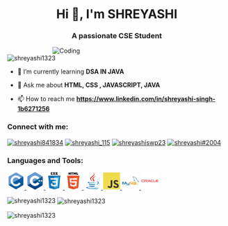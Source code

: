 
<h1 align="center">Hi 👋, I'm SHREYASHI</h1>
<h3 align="center">A passionate CSE Student</h3>

<img align="right" alt="Coding" width="400" src="https://i.pinimg.com/originals/20/36/4f/20364f89675f128c63fb4e86c85e372b.gif">

<p align="left"> <img src="https://komarev.com/ghpvc/?username=shreyashi1323&label=Profile%20views&color=0e75b6&style=flat" alt="shreyashi1323" /> </p>

- 🌱 I’m currently learning **DSA IN JAVA**

- 💬 Ask me about **HTML, CSS , JAVASCRIPT, JAVA**

- 📫 How to reach me **https://www.linkedin.com/in/shreyashi-singh-1b6271256**

<h3 align="left">Connect with me:</h3>
<p align="left">
<a href="https://twitter.com/shreyashi841834" target="blank"><img align="center" src="https://raw.githubusercontent.com/rahuldkjain/github-profile-readme-generator/master/src/images/icons/Social/twitter.svg" alt="shreyashi841834" height="30" width="40" /></a>
<a href="https://www.leetcode.com/shreyashi_115" target="blank"><img align="center" src="https://raw.githubusercontent.com/rahuldkjain/github-profile-readme-generator/master/src/images/icons/Social/leet-code.svg" alt="shreyashi_115" height="30" width="40" /></a>
<a href="https://auth.geeksforgeeks.org/user/shreyashiswp23" target="blank"><img align="center" src="https://raw.githubusercontent.com/rahuldkjain/github-profile-readme-generator/master/src/images/icons/Social/geeks-for-geeks.svg" alt="shreyashiswp23" height="30" width="40" /></a>
<a href="https://discord.gg/shreyashi#2004" target="blank"><img align="center" src="https://raw.githubusercontent.com/rahuldkjain/github-profile-readme-generator/master/src/images/icons/Social/discord.svg" alt="shreyashi#2004" height="30" width="40" /></a>
</p>

<h3 align="left">Languages and Tools:</h3>
<p align="left"> <a href="https://www.cprogramming.com/" target="_blank" rel="noreferrer"> <img src="https://raw.githubusercontent.com/devicons/devicon/master/icons/c/c-original.svg" alt="c" width="40" height="40"/> </a> <a href="https://www.w3schools.com/cpp/" target="_blank" rel="noreferrer"> <img src="https://raw.githubusercontent.com/devicons/devicon/master/icons/cplusplus/cplusplus-original.svg" alt="cplusplus" width="40" height="40"/> </a> <a href="https://www.w3schools.com/css/" target="_blank" rel="noreferrer"> <img src="https://raw.githubusercontent.com/devicons/devicon/master/icons/css3/css3-original-wordmark.svg" alt="css3" width="40" height="40"/> </a> <a href="https://www.w3.org/html/" target="_blank" rel="noreferrer"> <img src="https://raw.githubusercontent.com/devicons/devicon/master/icons/html5/html5-original-wordmark.svg" alt="html5" width="40" height="40"/> </a> <a href="https://www.java.com" target="_blank" rel="noreferrer"> <img src="https://raw.githubusercontent.com/devicons/devicon/master/icons/java/java-original.svg" alt="java" width="40" height="40"/> </a> <a href="https://developer.mozilla.org/en-US/docs/Web/JavaScript" target="_blank" rel="noreferrer"> <img src="https://raw.githubusercontent.com/devicons/devicon/master/icons/javascript/javascript-original.svg" alt="javascript" width="40" height="40"/> </a> <a href="https://www.mysql.com/" target="_blank" rel="noreferrer"> <img src="https://raw.githubusercontent.com/devicons/devicon/master/icons/mysql/mysql-original-wordmark.svg" alt="mysql" width="40" height="40"/> </a> <a href="https://www.oracle.com/" target="_blank" rel="noreferrer"> <img src="https://raw.githubusercontent.com/devicons/devicon/master/icons/oracle/oracle-original.svg" alt="oracle" width="40" height="40"/> </a> </p>

<p><img align="left" src="https://github-readme-stats.vercel.app/api/top-langs?username=shreyashi1323&show_icons=true&locale=en&layout=compact" alt="shreyashi1323" /></p>

<p>&nbsp;<img align="center" src="https://github-readme-stats.vercel.app/api?username=shreyashi1323&show_icons=true&locale=en" alt="shreyashi1323" /></p>

<p><img align="center" src="https://github-readme-streak-stats.herokuapp.com/?user=shreyashi1323&" alt="shreyashi1323" /></p>
